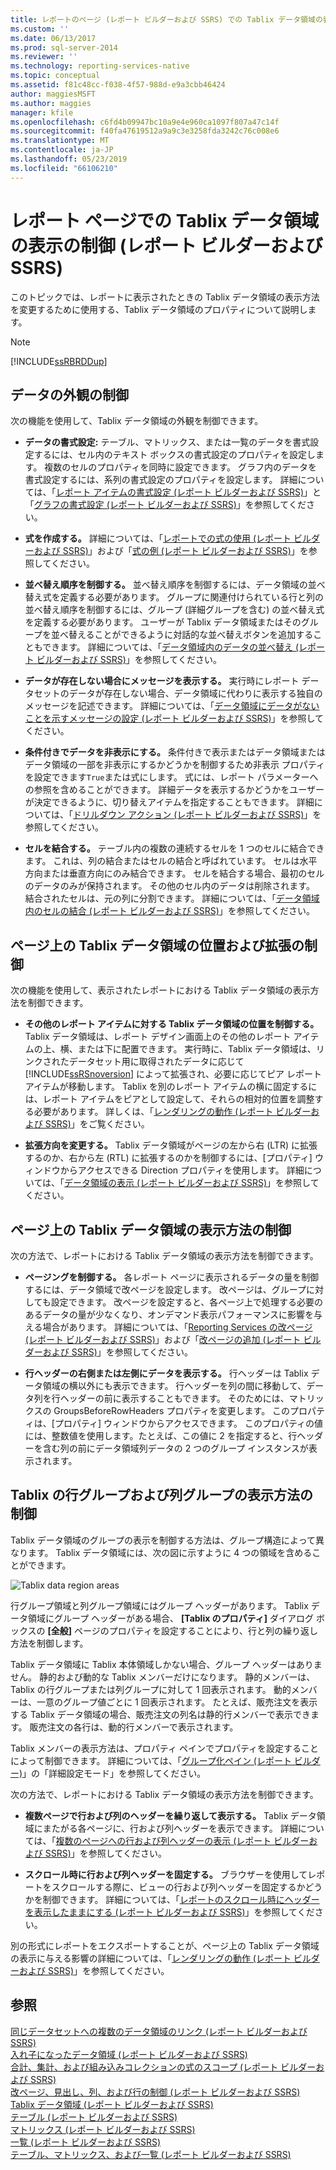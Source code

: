 ```yaml
---
title: レポートのページ (レポート ビルダーおよび SSRS) での Tablix データ領域の表示を制御する |Microsoft Docs
ms.custom: ''
ms.date: 06/13/2017
ms.prod: sql-server-2014
ms.reviewer: ''
ms.technology: reporting-services-native
ms.topic: conceptual
ms.assetid: f81c48cc-f038-4f57-988d-e9a3cbb46424
author: maggiesMSFT
ms.author: maggies
manager: kfile
ms.openlocfilehash: c6fd4b09947bc10a9e4e960ca1097f807a47c14f
ms.sourcegitcommit: f40fa47619512a9a9c3e3258fda3242c76c008e6
ms.translationtype: MT
ms.contentlocale: ja-JP
ms.lasthandoff: 05/23/2019
ms.locfileid: "66106210"
---
```

# <a name="controlling-the-tablix-data-region-display-on-a-report-page-report-builder-and-ssrs"></a>レポート ページでの Tablix データ領域の表示の制御 (レポート ビルダーおよび SSRS)
  このトピックでは、レポートに表示されたときの Tablix データ領域の表示方法を変更するために使用する、Tablix データ領域のプロパティについて説明します。  
  
> [!NOTE]  
>  [!INCLUDE[ssRBRDDup](../../includes/ssrbrddup-md.md)]  
  
## <a name="controlling-the-appearance-of-data"></a>データの外観の制御  
 次の機能を使用して、Tablix データ領域の外観を制御できます。  
  
-   **データの書式設定:** テーブル、マトリックス、または一覧のデータを書式設定するには、セル内のテキスト ボックスの書式設定のプロパティを設定します。 複数のセルのプロパティを同時に設定できます。 グラフ内のデータを書式設定するには、系列の書式設定のプロパティを設定します。 詳細については、「[レポート アイテムの書式設定 &#40;レポート ビルダーおよび SSRS&#41;](formatting-report-items-report-builder-and-ssrs.md)」と「[グラフの書式設定 &#40;レポート ビルダーおよび SSRS&#41;](formatting-a-chart-report-builder-and-ssrs.md)」を参照してください。  
  
-   **式を作成する。** 詳細については、「[レポートでの式の使用 &#40;レポート ビルダーおよび SSRS&#41;](expression-uses-in-reports-report-builder-and-ssrs.md)」および「[式の例 &#40;レポート ビルダーおよび SSRS&#41;](expression-examples-report-builder-and-ssrs.md)」を参照してください。  
  
-   **並べ替え順序を制御する。** 並べ替え順序を制御するには、データ領域の並べ替え式を定義する必要があります。 グループに関連付けられている行と列の並べ替え順序を制御するには、グループ (詳細グループを含む) の並べ替え式を定義する必要があります。 ユーザーが Tablix データ領域またはそのグループを並べ替えることができるように対話的な並べ替えボタンを追加することもできます。 詳細については、「[データ領域内のデータの並べ替え &#40;レポート ビルダーおよび SSRS&#41;](sort-data-in-a-data-region-report-builder-and-ssrs.md)」を参照してください。  
  
-   **データが存在しない場合にメッセージを表示する。** 実行時にレポート データセットのデータが存在しない場合、データ領域に代わりに表示する独自のメッセージを記述できます。 詳細については、「[データ領域にデータがないことを示すメッセージの設定 &#40;レポート ビルダーおよび SSRS&#41;](../report-data/set-a-no-data-message-for-a-data-region-report-builder-and-ssrs.md)」を参照してください。  
  
-   **条件付きでデータを非表示にする。** 条件付きで表示またはデータ領域またはデータ領域の一部を非表示にするかどうかを制御するため非表示 プロパティを設定できます`True`または式にします。 式には、レポート パラメーターへの参照を含めることができます。 詳細データを表示するかどうかをユーザーが決定できるように、切り替えアイテムを指定することもできます。 詳細については、「[ドリルダウン アクション &#40;レポート ビルダーおよび SSRS&#41;](drilldown-action-report-builder-and-ssrs.md)」を参照してください。  
  
-   **セルを結合する。** テーブル内の複数の連続するセルを 1 つのセルに結合できます。 これは、列の結合またはセルの結合と呼ばれています。 セルは水平方向または垂直方向にのみ結合できます。 セルを結合する場合、最初のセルのデータのみが保持されます。 その他のセル内のデータは削除されます。 結合されたセルは、元の列に分割できます。 詳細については、「[データ領域内のセルの結合 &#40;レポート ビルダーおよび SSRS&#41;](merge-cells-in-a-data-region-report-builder-and-ssrs.md)」を参照してください。  
  
## <a name="controlling-tablix-data-region-position-and-expansion-on-a-page"></a>ページ上の Tablix データ領域の位置および拡張の制御  
 次の機能を使用して、表示されたレポートにおける Tablix データ領域の表示方法を制御できます。  
  
-   **その他のレポート アイテムに対する Tablix データ領域の位置を制御する。** Tablix データ領域は、レポート デザイン画面上のその他のレポート アイテムの上、横、または下に配置できます。 実行時に、Tablix データ領域は、リンクされたデータセット用に取得されたデータに応じて [!INCLUDE[ssRSnoversion](../../includes/ssrsnoversion-md.md)] によって拡張され、必要に応じてピア レポート アイテムが移動します。 Tablix を別のレポート アイテムの横に固定するには、レポート アイテムをピアとして設定して、それらの相対的位置を調整する必要があります。 詳しくは、「[レンダリングの動作 &#40;レポート ビルダーおよび SSRS&#41;](rendering-behaviors-report-builder-and-ssrs.md)」をご覧ください。  
  
-   **拡張方向を変更する。** Tablix データ領域がページの左から右 (LTR) に拡張するのか、右から左 (RTL) に拡張するのかを制御するには、[プロパティ] ウィンドウからアクセスできる Direction プロパティを使用します。 詳細については、「[データ領域の表示 &#40;レポート ビルダーおよび SSRS&#41;](rendering-data-regions-report-builder-and-ssrs.md)」を参照してください。  
  
## <a name="controlling-how-a-tablix-data-region-renders-on-a-page"></a>ページ上の Tablix データ領域の表示方法の制御  
 次の方法で、レポートにおける Tablix データ領域の表示方法を制御できます。  
  
-   **ページングを制御する。** 各レポート ページに表示されるデータの量を制御するには、データ領域で改ページを設定します。 改ページは、グループに対しても設定できます。 改ページを設定すると、各ページ上で処理する必要のあるデータの量が少なくなり、オンデマンド表示パフォーマンスに影響を与える場合があります。 詳細については、「[Reporting Services の改ページ &#40;レポート ビルダーおよび SSRS&#41;](pagination-in-reporting-services-report-builder-and-ssrs.md)」および「[改ページの追加 &#40;レポート ビルダーおよび SSRS&#41;](add-a-page-break-report-builder-and-ssrs.md)」を参照してください。  
  
-   **行ヘッダーの右側または左側にデータを表示する。** 行ヘッダーは Tablix データ領域の横以外にも表示できます。 行ヘッダーを列の間に移動して、データ列を行ヘッダーの前に表示することもできます。 そのためには、マトリックスの GroupsBeforeRowHeaders プロパティを変更します。 このプロパティは、[プロパティ] ウィンドウからアクセスできます。 このプロパティの値には、整数値を使用します。たとえば、この値に 2 を指定すると、行ヘッダーを含む列の前にデータ領域列データの 2 つのグループ インスタンスが表示されます。  
  
## <a name="controlling-how-tablix-row-and-column-groups-render"></a>Tablix の行グループおよび列グループの表示方法の制御  
 Tablix データ領域のグループの表示を制御する方法は、グループ構造によって異なります。 Tablix データ領域には、次の図に示すように 4 つの領域を含めることができます。  
  
 ![Tablix data region areas](../media/rs-tablixareas.gif "Tablix data region areas")  
  
 行グループ領域と列グループ領域にはグループ ヘッダーがあります。 Tablix データ領域にグループ ヘッダーがある場合、 **[Tablix のプロパティ]** ダイアログ ボックスの **[全般]** ページのプロパティを設定することにより、行と列の繰り返し方法を制御します。  
  
 Tablix データ領域に Tablix 本体領域しかない場合、グループ ヘッダーはありません。 静的および動的な Tablix メンバーだけになります。 静的メンバーは、Tablix の行グループまたは列グループに対して 1 回表示されます。 動的メンバーは、一意のグループ値ごとに 1 回表示されます。 たとえば、販売注文を表示する Tablix データ領域の場合、販売注文の列名は静的行メンバーで表示できます。 販売注文の各行は、動的行メンバーで表示されます。  
  
 Tablix メンバーの表示方法は、プロパティ ペインでプロパティを設定することによって制御できます。 詳細については、「[グループ化ペイン &#40;レポート ビルダー&#41;](grouping-pane-report-builder.md)」の「詳細設定モード」を参照してください。  
  
 次の方法で、レポートにおける Tablix データ領域の表示方法を制御できます。  
  
-   **複数ページで行および列のヘッダーを繰り返して表示する。** Tablix データ領域にまたがる各ページに、行および列ヘッダーを表示できます。 詳細については、「[複数のページへの行および列ヘッダーの表示 &#40;レポート ビルダーおよび SSRS&#41;](display-row-and-column-headers-on-multiple-pages-report-builder-and-ssrs.md)」を参照してください。  
  
-   **スクロール時に行および列ヘッダーを固定する。** ブラウザーを使用してレポートをスクロールする際に、ビューの行および列ヘッダーを固定するかどうかを制御できます。 詳細については、「[レポートのスクロール時にヘッダーを表示したままにする &#40;レポート ビルダーおよび SSRS&#41;](keep-headers-visible-when-scrolling-through-a-report-report-builder-and-ssrs.md)」を参照してください。  
  
 別の形式にレポートをエクスポートすることが、ページ上の Tablix データ領域の表示に与える影響の詳細については、「[レンダリングの動作 &#40;レポート ビルダーおよび SSRS&#41;](rendering-behaviors-report-builder-and-ssrs.md)」を参照してください。  
  
## <a name="see-also"></a>参照  
 [同じデータセットへの複数のデータ領域のリンク &#40;レポート ビルダーおよび SSRS&#41;](linking-multiple-data-regions-to-the-same-dataset-report-builder-and-ssrs.md)   
 [入れ子になったデータ領域 (レポート ビルダーおよび SSRS)](nested-data-regions-report-builder-and-ssrs.md)   
 [合計、集計、および組み込みコレクションの式のスコープ &#40;レポート ビルダーおよび SSRS&#41;](expression-scope-for-totals-aggregates-and-built-in-collections.md)   
 [改ページ、見出し、列、および行の制御 &#40;レポート ビルダーおよび SSRS&#41;](controlling-page-breaks-headings-columns-and-rows-report-builder-and-ssrs.md)   
 [Tablix データ領域 &#40;レポート ビルダーおよび SSRS&#41;](../tablix-data-region-report-builder-and-ssrs.md)   
 [テーブル &#40;レポート ビルダーおよび SSRS&#41;](tables-report-builder-and-ssrs.md)   
 [マトリックス &#40;レポート ビルダーおよび SSRS&#41;](create-a-matrix-report-builder-and-ssrs.md)   
 [一覧 &#40;レポート ビルダーおよび SSRS&#41;](create-invoices-and-forms-with-lists-report-builder-and-ssrs.md)   
 [テーブル、マトリックス、および一覧 &#40;レポート ビルダーおよび SSRS&#41;](tables-matrices-and-lists-report-builder-and-ssrs.md)  
  
  
